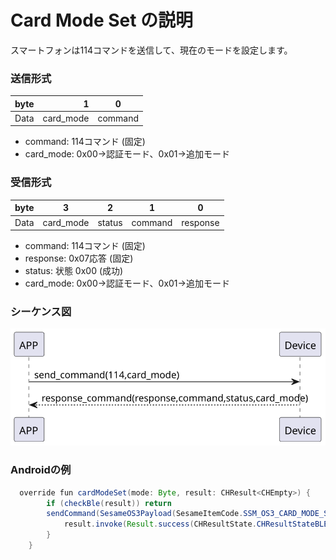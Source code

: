 # Card Mode Set の説明
スマートフォンは114コマンドを送信して、現在のモードを設定します。

### 送信形式

| byte |  1|    0    |
|:----:|----:|:-------:|
| Data | card_mode| command |

- command: 114コマンド (固定)
- card_mode: 0x00->認証モード、0x01->追加モード

### 受信形式

| byte  |   3|    2    |   1   |     0      |
|:----:|:----:|:-------:|:-----:|:----:|
| Data | card_mode|  status | command |response   |
- command: 114コマンド (固定)
- response: 0x07応答 (固定)
- status: 状態 0x00 (成功)
- card_mode: 0x00->認証モード、0x01->追加モード

### シーケンス図
![icon](card_model_set.svg)

### Androidの例
``` java
  override fun cardModeSet(mode: Byte, result: CHResult<CHEmpty>) {
        if (checkBle(result)) return
        sendCommand(SesameOS3Payload(SesameItemCode.SSM_OS3_CARD_MODE_SET.value, byteArrayOf(mode))) { res ->
            result.invoke(Result.success(CHResultState.CHResultStateBLE(CHEmpty())))
        }
    }

